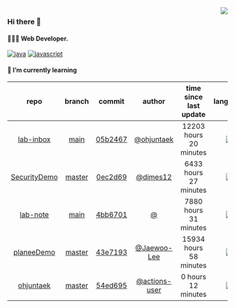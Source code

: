 <img align="right" src="https://github-readme-stats.vercel.app/api?username=ohjuntaek&show_icons=true&hide_title=true" />

### Hi there 👋

#### 🧑🏻‍💻  Web Developer. 

[![java](http://img.shields.io/badge/-java-black?style=flat-square&logo=)](#) 
[![javascript](http://img.shields.io/badge/-javascript-darkgray?style=flat-square&logo=)](#) 


<!--
**ohjuntaek/ohjuntaek** is a ✨ _special_ ✨ repository because its `README.md` (this file) appears on your GitHub profile.

Here are some ideas to get you started:

- 🔭 I’m currently working on ...
- 🌱 I’m currently learning ...
- 👯 I’m looking to collaborate on ...
- 🤔 I’m looking for help with ...
- 💬 Ask me about ...
- 📫 How to reach me: ...
- 😄 Pronouns: ...
- ⚡ Fun fact: ...
-->

#### 🌱 I’m currently learning

| repo | branch | commit | author | time since last update | language |
|:---:|:---:|:---:|:---:|:---:|:---:|
| [lab-inbox](https://github.com/ohjuntaek/lab-inbox) | [main](https://github.com/ohjuntaek/lab-inbox/tree/main) |[05b2467](https://github.com/ohjuntaek/lab-inbox/commit/05b2467bf0f10c46f4f757e5192475a292f01dc0) | [@ohjuntaek](https://github.com/ohjuntaek) |12203 hours 20 minutes | ![](https://img.shields.io/badge/language-Java-default.svg?style=flat-square)|
| [SecurityDemo](https://github.com/ohjuntaek/SecurityDemo) | [master](https://github.com/ohjuntaek/SecurityDemo/tree/master) |[0ec2d69](https://github.com/ohjuntaek/SecurityDemo/commit/0ec2d69bdb27aeb6e8cc1a006720b3a1e9fe469f) | [@dimes12](https://github.com/dimes12) |6433 hours 27 minutes | ![](https://img.shields.io/badge/language-Java-default.svg?style=flat-square)|
| [lab-note](https://github.com/ohjuntaek/lab-note) | [main](https://github.com/ohjuntaek/lab-note/tree/main) |[4bb6701](https://github.com/ohjuntaek/lab-note/commit/4bb67017284e6d3a33307bc296629aba6ffa1d90) | [@]() |7880 hours 31 minutes | ![](https://img.shields.io/badge/language-unknown-default.svg?style=flat-square)|
| [planeeDemo](https://github.com/Kyooong/planeeDemo) | [master](https://github.com/Kyooong/planeeDemo/tree/master) |[43e7193](https://github.com/Kyooong/planeeDemo/commit/43e719359ce1e550eb777f0272491d0b3b7cc9e5) | [@Jaewoo-Lee](https://github.com/Jaewoo-Lee) |15934 hours 58 minutes | ![](https://img.shields.io/badge/language-Java-default.svg?style=flat-square)|
| [ohjuntaek](https://github.com/ohjuntaek/ohjuntaek) | [master](https://github.com/ohjuntaek/ohjuntaek/tree/master) |[54ed695](https://github.com/ohjuntaek/ohjuntaek/commit/54ed69504a55786eec041afa309034abec90a677) | [@actions-user](https://github.com/actions-user) |0 hours 12 minutes | ![](https://img.shields.io/badge/language-Go-default.svg?style=flat-square)|




